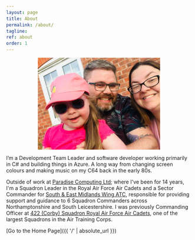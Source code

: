 ```yaml
---
layout: page
title: About
permalink: /about/
tagline: 
ref: about
order: 1
---
```


<img src="/images/Family.jpg" alt="The clan and I" style="display: block; margin-left: auto; margin-right: auto;"
width="auto" height="250px"/>

I’m a Development Team Leader and software developer working primarily in C# and building things in Azure. A long way from changing screen colours and making music on my C64 back in the early 80s.

Outside of work at [Paradise Computing Ltd](https://www.paradisecomputing.co.uk/); where I've been for 14 years, I'm a Squadron Leader in the Royal Air Force Air Cadets and a Sector Commander for [South & East Midlands Wing ATC](https://semidsatc.org.uk/), responsible for providing support and guidance to 6 Squadron Commanders across Northamptonshire and South Leicestershire.  I was previously Commanding Officer at [422 (Corby) Squadron Royal Air Force Air Cadets](http://422corbyatc.co.uk/), one of the largest Squadrons in the Air Training Corps.

[Go to the Home Page]({{ '/' | absolute_url }})
